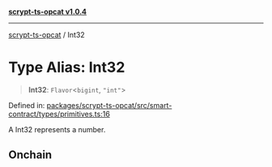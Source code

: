 [**scrypt-ts-opcat v1.0.4**](../README.md)

***

[scrypt-ts-opcat](../README.md) / Int32

# Type Alias: Int32

> **Int32**: `Flavor`\<`bigint`, `"int"`\>

Defined in: [packages/scrypt-ts-opcat/src/smart-contract/types/primitives.ts:16](https://github.com/OPCAT-Labs/ts-tools/blob/528986f3e4ac436a160988491680cf191c0bf231/packages/scrypt-ts-opcat/src/smart-contract/types/primitives.ts#L16)

A Int32 represents a number.

## Onchain

